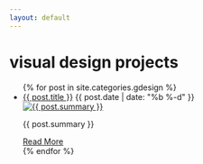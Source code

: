 ```yaml
---
layout: default
---
```


<div class="home">
  <h1 class="page-heading">visual design projects</h1>
  <ul class="post-list">
    {% for post in site.categories.gdesign %}
      <li>
        <a class="post-link" href="{{ post.url | prepend: site.baseurl }}">{{ post.title }}</a> 
        <span class="post-meta">{{ post.date | date: "%b %-d" }}</span> <br/>
        <a href="{{ post.url | prepend: site.baseurl }}"> <img class = "thumbnail" src = "{{ post.thumbnail }}" alt = "{{ post.summary }}"/> </a> 
      <!--<p> {{ post.content | truncatewords: 50 }} </p>-->
        <p>
          {{ post.summary }} 
        </p>
      <a class="read-more" href="{{ post.url | prepend: site.baseurl }}"> Read More <i class="fa fa-angle-double-right fa-x"></i> </a>
      </li>
    {% endfor %}
  </ul>
</div>
